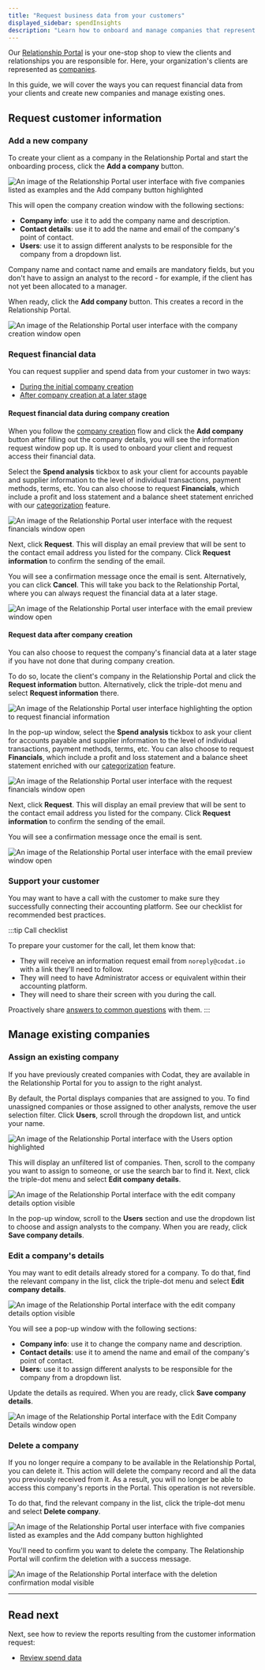 ```yaml
---
title: "Request business data from your customers"
displayed_sidebar: spendInsights
description: "Learn how to onboard and manage companies that represent your customers"
---
```


Our [Relationship Portal](https://relationships.codat.io/) is your one-stop shop to view the clients and relationships you are responsible for. Here, your organization's clients are represented as [companies](../../terms/company). 

In this guide, we will cover the ways you can request financial data from your clients and create new companies and manage existing ones.

## Request customer information

### Add a new company

To create your client as a company in the Relationship Portal and start the onboarding process, click the **Add a company** button.  

![An image of the Relationship Portal user interface with five companies listed as examples and the Add company button highlighted](/img/supplier-enablement/0054-se-rm-portal-add-company.png)

This will open the company creation window with the following sections:

- **Company info**: use it to add the company name and description.
- **Contact details**: use it to add the name and email of the company's point of contact.
- **Users**: use it to assign different analysts to be responsible for the company from a dropdown list.

Company name and contact name and emails are mandatory fields, but you don't have to assign an analyst to the record - for example, if the client has not yet been allocated to a manager. 

When ready, click the **Add company** button. This creates a record in the Relationship Portal.

![An image of the Relationship Portal user interface with the company creation window open](/img/supplier-enablement/0062-se-rm-portal-create.png)

### Request financial data

You can request supplier and spend data from your customer in two ways:

- [During the initial company creation](#request-financial-data-during-company-creation)
- [After company creation at a later stage](#request-financial-data-after-company-creation)

#### Request financial data during company creation

When you follow the [company creation](/supplier-enablement/guides/manage-relationships#add-a-new-company) flow and click the **Add company** button after filling out the company details, you will see the information request window pop up. It is used to onboard your client and request access their financial data. 

Select the **Spend analysis** tickbox to ask your client for accounts payable and supplier information to the level of individual transactions, payment methods, terms, etc. You can also choose to request **Financials**, which include a profit and loss statement and a balance sheet statement enriched with our [categorization](/lending/features/financial-statements-overview#categorized-financial-accounts) feature.

![An image of the Relationship Portal user interface with the request financials window open](/img/supplier-enablement/0064-se-rm-portal-financials-request.png)

Next, click **Request**. This will display an email preview that will be sent to the contact email address you listed for the company. Click **Request information** to confirm the sending of the email. 

You will see a confirmation message once the email is sent. Alternatively, you can click **Cancel**. This will take you back to the Relationship Portal, where you can always request the financial data at a later stage.

![An image of the Relationship Portal user interface with the email preview window open](/img/supplier-enablement/0065-se-rm-portal-email-preview.png)

#### Request data after company creation

You can also choose to request the company's financial data at a later stage if you have not done that during company creation. 

To do so, locate the client's company in the Relationship Portal and click the **Request information** button. Alternatively, click the triple-dot menu and select **Request information** there.

![An image of the Relationship Portal user interface highlighting the option to request financial information](/img/supplier-enablement/0066-se-rm-portal-request-data.png)

In the pop-up window, select the **Spend analysis** tickbox to ask your client for accounts payable and supplier information to the level of individual transactions, payment methods, terms, etc. You can also choose to request **Financials**, which include a profit and loss statement and a balance sheet statement enriched with our [categorization](/lending/features/financial-statements-overview#categorized-financial-accounts) feature.

![An image of the Relationship Portal user interface with the request financials window open](/img/supplier-enablement/0064-se-rm-portal-financials-request.png)

Next, click **Request**. This will display an email preview that will be sent to the contact email address you listed for the company. Click **Request information** to confirm the sending of the email. 

You will see a confirmation message once the email is sent.

![An image of the Relationship Portal user interface with the email preview window open](/img/supplier-enablement/0065-se-rm-portal-email-preview.png)

### Support your customer

You may want to have a call with the customer to make sure they successfully connecting their accounting platform. See our checklist for recommended best practices.

:::tip Call checklist

To prepare your customer for the call, let them know that:

- They will receive an information request email from `noreply@codat.io` with a link they'll need to follow.
- They will need to have Administrator access or equivalent within their accounting platform.
- They will need to share their screen with you during the call.

Proactively share [answers to common questions](/supplier-enablement/resources/customer-faqs) with them.
:::

## Manage existing companies

### Assign an existing company

If you have previously created companies with Codat, they are available in the Relationship Portal for you to assign to the right analyst. 

By default, the Portal displays companies that are assigned to you. To find unassigned companies or those assigned to other analysts, remove the user selection filter. Click **Users**, scroll through the dropdown list, and untick your name. 

![An image of the Relationship Portal interface with the Users option highlighted](/img/supplier-enablement/0061-se-rm-portal-user-list.png)

This will display an unfiltered list of companies. Then, scroll to the company you want to assign to someone, or use the search bar to find it. Next, click the triple-dot menu and select **Edit company details**. 

![An image of the Relationship Portal interface with the edit company details option visible](/img/supplier-enablement/0059-se-rm-portal-edit-menu.png)

In the pop-up window, scroll to the **Users** section and use the dropdown list to choose and assign analysts to the company. When you are ready, click **Save company details**. 

### Edit a company's details

You may want to edit details already stored for a company. To do that, find the relevant company in the list, click the triple-dot menu and select **Edit company details**. 

![An image of the Relationship Portal interface with the edit company details option visible](/img/supplier-enablement/0059-se-rm-portal-edit-menu.png)

You will see a pop-up window with the following sections:

- **Company info**: use it to change the company name and description.
- **Contact details**: use it to amend the name and email of the company's point of contact.
- **Users**: use it to assign different analysts to be responsible for the company from a dropdown list.

Update the details as required. When you are ready, click **Save company details**. 

![An image of the Relationship Portal interface with the Edit Company Details window open](/img/supplier-enablement/0060-se-rm-portal-edit-modal.png)

### Delete a company

If you no longer require a company to be available in the Relationship Portal, you can delete it. This action will delete the company record and all the data you previously received from it. As a result, you will no longer be able to access this company's reports in the Portal. This operation is not reversible.

To do that, find the relevant company in the list, click the triple-dot menu and select **Delete company**. 

![An image of the Relationship Portal user interface with five companies listed as examples and the Add company button highlighted](/img/supplier-enablement/0055-se-rm-portal-delete-company.png)

You'll need to confirm you want to delete the company. The Relationship Portal will confirm the deletion with a success message.

![An image of the Relationship Portal interface with the deletion confirmation modal visible](/img/supplier-enablement/0058-se-rm-portal-delete-confirmation.png)

---

## Read next

Next, see how to review the reports resulting from the customer information request:
- [Review spend data](/supplier-enablement/guides/analyze-spend)
